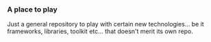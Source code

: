 ### A place to play 

Just a general repository to play with certain new technologies... be it frameworks, libraries, toolkit etc... that doesn't merit its own repo.
